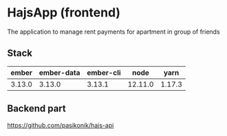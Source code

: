 # HajsApp (frontend)

The application to manage rent payments for apartment in group of friends

## Stack

| ember  | ember-data | ember-cli | node    | yarn   |
|--------|------------|-----------|---------|--------|
| 3.13.0 | 3.13.0     | 3.13.1    | 12.11.0 | 1.17.3 |

## Backend part

https://github.com/pasikonik/hajs-api
